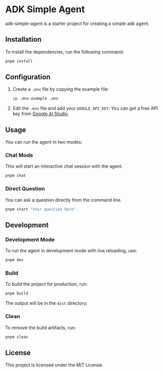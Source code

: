 # ADK Simple Agent

adk-simple-agent is a starter project for creating a simple adk agent.

## Installation

To install the dependencies, run the following command:

```bash
pnpm install
```

## Configuration

1.  Create a `.env` file by copying the example file:

    ```bash
    cp .env.example .env
    ```

2.  Edit the `.env` file and add your `GOOGLE_API_KEY`. You can get a free API key from [Google AI Studio](https://aistudio.google.com/app/apikey).

## Usage

You can run the agent in two modes:

### Chat Mode

This will start an interactive chat session with the agent.

```bash
pnpm chat
```

### Direct Question

You can ask a question directly from the command line.

```bash
pnpm start "Your question here"
```

## Development

### Development Mode

To run the agent in development mode with live reloading, use:

```bash
pnpm dev
```

### Build

To build the project for production, run:

```bash
pnpm build
```

The output will be in the `dist` directory.

### Clean

To remove the build artifacts, run:

```bash
pnpm clean
```

## License

This project is licensed under the MIT License.
